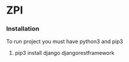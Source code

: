 # ZPI

### Installation
To run project you must have python3 and pip3
1. pip3 install django djangorestframework